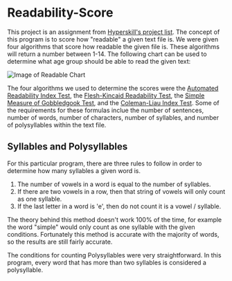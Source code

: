 # Readability-Score
This project is an assignment from [Hyperskill's project list](https://hyperskill.org/projects/39). The concept of this program is to score how "readable" a given text file is. 
We were given four algorithms that score how readable the given file is. These algorithms will return a number between 1-14. The following chart can be used to determine what age group should be able to read the given text:

![Image of Readable Chart](https://i.imgur.com/fLbwYwb.png)

The four algorithms we used to determine the scores were the [Automated Readability Index Test](https://en.wikipedia.org/wiki/Automated_readability_index), the 
[Flesh-Kincaid Readability Test](https://en.wikipedia.org/wiki/Flesch%E2%80%93Kincaid_readability_tests), the [Simple Measure of Gobbledgook Test](https://en.wikipedia.org/wiki/SMOG),
and the [Coleman-Liau Index Test](https://en.wikipedia.org/wiki/Coleman%E2%80%93Liau_index). Some of the requirements for these formulas inclue the number of sentences,
number of words, number of characters, number of syllables, and number of polysyllables within the text file.

## Syllables and Polysyllables

For this particular program, there are three rules to follow in order to determine how many syllables a given word is.

1. The number of vowels in a word is equal to the number of syllables.
2. If there are two vowels in a row, then that string of vowels will only count as one syllable.
3. If the last letter in a word is 'e', then do not count it is a vowel / syllable.

The theory behind this method doesn't work 100% of the time, for example the word "simple" would only count as one syllable with the given conditions. Fortunately this method is
accurate with the majority of words, so the results are still fairly accurate. 

The conditions for counting Polysyllables were very straightforward. In this program, every word that has more than two syllables is considered a polysyllable.

